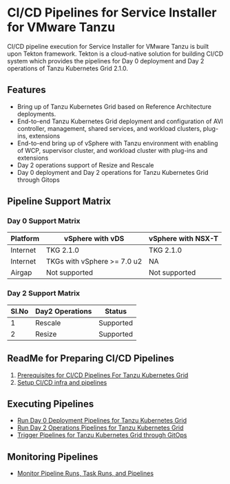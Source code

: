 # CI/CD Pipelines for Service Installer for VMware Tanzu

CI/CD pipeline execution for Service Installer for VMware Tanzu is built upon Tekton framework. Tekton is a cloud-native solution for building CI/CD system which provides the pipelines for Day 0 deployment and Day 2  operations of Tanzu Kubernetes Grid 2.1.0.

## Features

- Bring up of Tanzu Kubernetes Grid based on Reference Architecture deployments.
- End-to-end Tanzu Kubernetes Grid deployment and configuration of AVI controller, management, shared services, and workload clusters, plug-ins, extensions
- End-to-end bring up of vSphere with Tanzu environment with enabling of WCP, supervisor cluster, and workload cluster with plug-ins and extensions 
- Day 2 operations support of Resize and Rescale
- Day 0 deployment and Day 2 operations for Tanzu Kubernetes Grid through Gitops


## Pipeline Support Matrix
### Day 0 Support Matrix
| Platform | vSphere with vDS            | vSphere with NSX-T |
|----------|-----------------------------|--------------------|
| Internet | TKG 2.1.0                   | TKG 2.1.0          |
| Internet | TKGs with vSphere >= 7.0 u2 | NA                 |
| Airgap   | Not supported               | Not supported      |

### Day 2 Support Matrix
|Sl.No  | Day2 Operations | Status              |
|-------|-----------------|---------------------|
| 1     | Rescale         | Supported           |
| 2     | Resize          | Supported           |

## ReadMe for Preparing CI/CD Pipelines 
1. [Prerequisites for CI/CD Pipelines For Tanzu Kubernetes Grid](./docs/prerequisites.md)
2. [Setup CI/CD infra and pipelines](./docs/preparefortektonpipelines.md)

## Executing Pipelines 
- [Run Day 0 Deployment Pipelines for Tanzu Kubernetes Grid](./docs/runday0.md)
- [Run Day 2 Operations Pipelines for Tanzu Kubernetes Grid](./docs/runday2.md)
- [Trigger Pipelines for Tanzu Kubernetes Grid through GitOps](./docs/triggerpipelinethrugitcommit.md)

## Monitoring Pipelines 
- [Monitor Pipeline Runs, Task Runs, and Pipelines](./docs/monitortekton.md)
